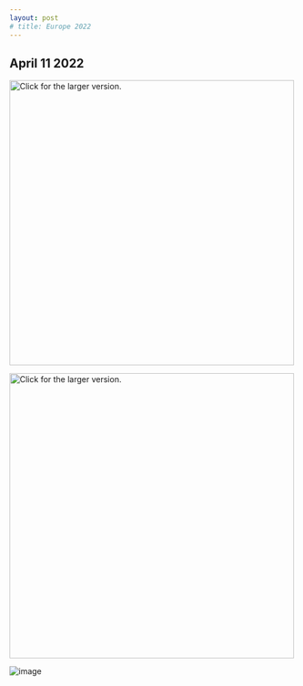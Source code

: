```yaml
---
layout: post
# title: Europe 2022
---
```



April 11 2022
--------------------------------------------

<!-- <img src="https://drive.google.com/file/d/1VgQzAfI7PabWPZE8p81Nkm1iulU5ZGTX/view?usp=sharing" alt="test">

<img src="https://drive.google.com/file/d/1YMRAg72MCXRdA7KdbUrgKoPHXP8OSaB6/view?usp=sharing" alt="test2">

![image](https://drive.google.com/file/d/1VgQzAfI7PabWPZE8p81Nkm1iulU5ZGTX/view?usp=sharing)


![image](https://drive.google.com/file/d/1YMRAg72MCXRdA7KdbUrgKoPHXP8OSaB6/view?usp=sharing) -->

<a href="https://drive.google.com/uc?export=view&id=1VgQzAfI7PabWPZE8p81Nkm1iulU5ZGTX"><img src="https://drive.google.com/uc?export=view&id=1VgQzAfI7PabWPZE8p81Nkm1iulU5ZGTX" style="width: 500px; max-width: 100%; height: auto" title="Click for the larger version." /></a>

<a href="https://drive.google.com/uc?export=view&id=1YMRAg72MCXRdA7KdbUrgKoPHXP8OSaB6"><img src="https://drive.google.com/uc?export=view&id=1YMRAg72MCXRdA7KdbUrgKoPHXP8OSaB6" style="width: 500px; max-width: 100%; height: auto" title="Click for the larger version." /></a>

![image](https://drive.google.com/uc?export=view&id=1VgQzAfI7PabWPZE8p81Nkm1iulU5ZGTX)